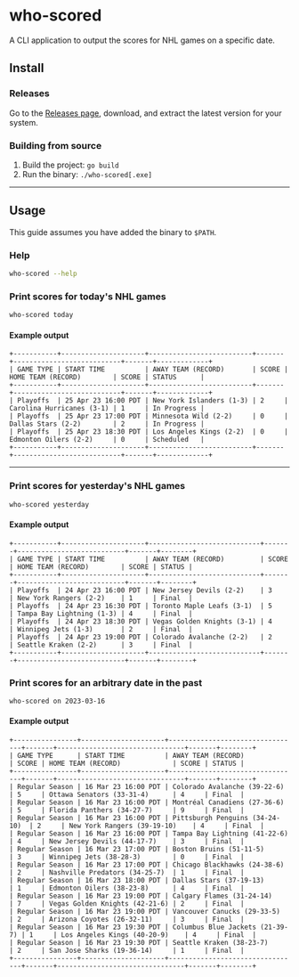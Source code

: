 # who-scored
A CLI application to output the scores for NHL games on a specific date.

## Install

### Releases

Go to the [Releases page](https://github.com/devkevbot/who-scored/releases), download, and extract the latest version for your system.

### Building from source

1. Build the project: `go build`
2. Run the binary: `./who-scored[.exe]`

---

## Usage

This guide assumes you have added the binary to `$PATH`.

### Help

```sh
who-scored --help
```

### Print scores for today's NHL games

```sh
who-scored today
```

#### Example output

```
+-----------+---------------------+--------------------------+-------+---------------------------+-------+-------------+
| GAME TYPE | START TIME          | AWAY TEAM (RECORD)       | SCORE | HOME TEAM (RECORD)        | SCORE | STATUS      |
+-----------+---------------------+--------------------------+-------+---------------------------+-------+-------------+
| Playoffs  | 25 Apr 23 16:00 PDT | New York Islanders (1-3) | 2     | Carolina Hurricanes (3-1) | 1     | In Progress |
| Playoffs  | 25 Apr 23 17:00 PDT | Minnesota Wild (2-2)     | 0     | Dallas Stars (2-2)        | 2     | In Progress |
| Playoffs  | 25 Apr 23 18:30 PDT | Los Angeles Kings (2-2)  | 0     | Edmonton Oilers (2-2)     | 0     | Scheduled   |
+-----------+---------------------+--------------------------+-------+---------------------------+-------+-------------+
```

---

### Print scores for yesterday's NHL games

```sh
who-scored yesterday
```

#### Example output

```
+-----------+---------------------+----------------------------+-------+---------------------------+-------+--------+
| GAME TYPE | START TIME          | AWAY TEAM (RECORD)         | SCORE | HOME TEAM (RECORD)        | SCORE | STATUS |
+-----------+---------------------+----------------------------+-------+---------------------------+-------+--------+
| Playoffs  | 24 Apr 23 16:00 PDT | New Jersey Devils (2-2)    | 3     | New York Rangers (2-2)    | 1     | Final  |
| Playoffs  | 24 Apr 23 16:30 PDT | Toronto Maple Leafs (3-1)  | 5     | Tampa Bay Lightning (1-3) | 4     | Final  |
| Playoffs  | 24 Apr 23 18:30 PDT | Vegas Golden Knights (3-1) | 4     | Winnipeg Jets (1-3)       | 2     | Final  |
| Playoffs  | 24 Apr 23 19:00 PDT | Colorado Avalanche (2-2)   | 2     | Seattle Kraken (2-2)      | 3     | Final  |
+-----------+---------------------+----------------------------+-------+---------------------------+-------+--------+
```

### Print scores for an arbitrary date in the past

```sh
who-scored on 2023-03-16
```

#### Example output

```
+----------------+---------------------+---------------------------------+-------+--------------------------------+-------+--------+
| GAME TYPE      | START TIME          | AWAY TEAM (RECORD)              | SCORE | HOME TEAM (RECORD)             | SCORE | STATUS |
+----------------+---------------------+---------------------------------+-------+--------------------------------+-------+--------+
| Regular Season | 16 Mar 23 16:00 PDT | Colorado Avalanche (39-22-6)    | 5     | Ottawa Senators (33-31-4)      | 4     | Final  |
| Regular Season | 16 Mar 23 16:00 PDT | Montréal Canadiens (27-36-6)    | 5     | Florida Panthers (34-27-7)     | 9     | Final  |
| Regular Season | 16 Mar 23 16:00 PDT | Pittsburgh Penguins (34-24-10)  | 2     | New York Rangers (39-19-10)    | 4     | Final  |
| Regular Season | 16 Mar 23 16:00 PDT | Tampa Bay Lightning (41-22-6)   | 4     | New Jersey Devils (44-17-7)    | 3     | Final  |
| Regular Season | 16 Mar 23 17:00 PDT | Boston Bruins (51-11-5)         | 3     | Winnipeg Jets (38-28-3)        | 0     | Final  |
| Regular Season | 16 Mar 23 17:00 PDT | Chicago Blackhawks (24-38-6)    | 2     | Nashville Predators (34-25-7)  | 1     | Final  |
| Regular Season | 16 Mar 23 18:00 PDT | Dallas Stars (37-19-13)         | 1     | Edmonton Oilers (38-23-8)      | 4     | Final  |
| Regular Season | 16 Mar 23 19:00 PDT | Calgary Flames (31-24-14)       | 7     | Vegas Golden Knights (42-21-6) | 2     | Final  |
| Regular Season | 16 Mar 23 19:00 PDT | Vancouver Canucks (29-33-5)     | 2     | Arizona Coyotes (26-32-11)     | 3     | Final  |
| Regular Season | 16 Mar 23 19:30 PDT | Columbus Blue Jackets (21-39-7) | 1     | Los Angeles Kings (40-20-9)    | 4     | Final  |
| Regular Season | 16 Mar 23 19:30 PDT | Seattle Kraken (38-23-7)        | 2     | San Jose Sharks (19-36-14)     | 1     | Final  |
+----------------+---------------------+---------------------------------+-------+--------------------------------+-------+--------+
```